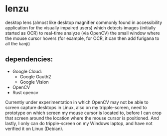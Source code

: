 # lenzu
desktop lens (almost like desktop magnifier commonly found in accessibility application for the visually impaired users) which detects images (initially started as OCR) to real-time analyze (via OpenCV) the small window where the mouse cursor hovers (for example, for OCR, it can then add furigana to all the kanji)

## dependencies:
* Google Cloud:
  * Google Oauth2
  * Google Vision
* OpenCV
* Rust opencv

Currently under experimentation in which OpenCV may not be able to screen capture desktops in Linux, also on my tripple-screen, need to prototype on which screen my mouse cursor is located to, before I can crop that screen around the location where the mouse cursor is positioned.  And lastly, I only can do tripple-screen on my Windows laptop, and have not verified it on Linux (Debian).
